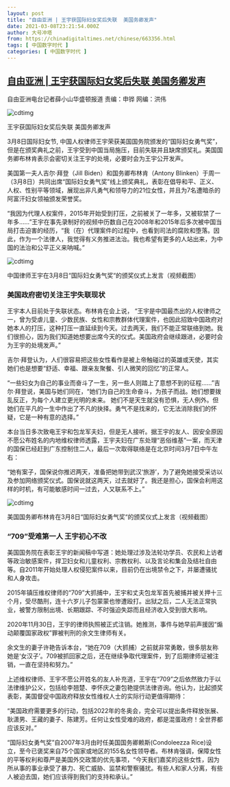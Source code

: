 ```yaml
---
layout: post
title: "自由亚洲 | 王宇获国际妇女奖后失联  美国务卿发声"
date: 2021-03-08T23:21:54.000Z
author: 大号冲塔
from: https://chinadigitaltimes.net/chinese/663356.html
tags: [ 中国数字时代 ]
categories: [ 中国数字时代 ]
---
```

<!--1615245714000-->
[自由亚洲 | 王宇获国际妇女奖后失联  美国务卿发声](https://chinadigitaltimes.net/chinese/663356.html)
------

<div>
<p>自由亚洲电台记者薛小山华盛顿报道  责编：申铧  网编：洪伟</p><p><img src="https://chinadigitaltimes.net/chinese/files/2021/03/post-663356-6046b192c3998." alt="cdtimg" /></p><div class="ts">王宇获国际妇女奖后失联 美国务卿发声</div><p>3月8日国际妇女节, 中国人权律师王宇荣获美国国务院颁发的“国际妇女勇气奖”，但是在颁奖典礼之前，王宇受到中国当局施压，目前失联并且缺席颁奖礼。美国国务卿布林肯表示会密切关注王宇的处境，必要时会为王宇公开发声。</p><p>美国第一夫人吉尔·拜登（Jill Biden）和国务卿布林肯（Antony Blinken）于周一（3月8日）共同出席“国际妇女勇气奖”线上颁奖典礼，表彰在倡导和平、正义、人权、性别平等领域，展现出非凡勇气和领导力的21位女性，并且为7名遭暗杀的阿富汗妇女领袖颁发荣誉奖。</p><p>“我因为代理人权案件，2015年开始受到打压，之前被关了一年多，又被软禁了一年多……”王宇在事先录制好的视频中历数自己在2008年和2015年后多次被中国当局打击迫害的经历，“我（在）代理案件的过程中，也看到司法的腐败和堕落。因此，作为一个法律人，我觉得有义务推进法治。我也希望有更多的人站出来，为中国的法治和公平正义来呐喊。”</p><p><img src="https://chinadigitaltimes.net/chinese/files/2021/03/post-663356-6046b192cffc4.png" alt="cdtimg" /></p><div class="ts">中国律师王宇在3月8日“国际妇女勇气奖“的颁奖仪式上发言（视频截图）</div><h3>美国政府密切关注王宇失联现状</h3><p>王宇本人目前处于失联状态。布林肯在会上说， “王宇是中国最杰出的人权律师之一，曾为受虐儿童、少数民族、女性和宗教群体代理案件，也因此招致中国政府对她本人的打压，这种打压一直延续到今天。过去两天，我们不能正常联络到她。我们很担心，因为我们知道她想要出席今天的仪式。美国政府会继续跟进，必要时会为王宇的处境发声。”</p><p>吉尔·拜登认为，人们很容易把这些女性看作是被上帝触碰过的英雄或天使，其实她们也是想要“舒适、幸福、跟亲友聚餐、引人微笑的回忆”的正常人。</p><p>“一些妇女为自己的事业而奋斗了一生，另一些人则踏上了意想不到的征程……”吉尔·拜登说，美国与她们同在，“她们为自己的生命奋斗，为孩子而战。她们想要拨乱反正，为每个人建立更光明的未来。 她们不是天生就没有恐惧，无人例外。但她们在平凡的一生中作出了不凡的抉择。勇气不是找来的，它无法消除我们的怀疑，它是一种有意的选择。”</p><p>本台当日多次致电王宇和包龙军夫妇，但是无人接听。据王宇的友人、因安全原因不愿公布姓名的内地维权律师透露，王宇夫妇在广东处理“恶俗维基”一案，而天津的国保已经赶到广东控制住二人，最后一次取得联络是在北京时间3月7日中午左右：</p><p>“她有案子，国保说你推迟两天，准备把她带到武汉‘旅游’，为了避免她接受采访以及参加网络颁奖仪式。国保说就这两天，过去就好了。我还是担心，国保会利用这样的时机，有可能敏感时间一过去，人又联系不上。”</p><p><img src="https://chinadigitaltimes.net/chinese/files/2021/03/post-663356-6046b192ee33e.png" alt="cdtimg" /></p><div class="ts">美国国务卿布林肯在3月8日“国际妇女勇气奖“的颁奖仪式上发言（视频截图）</div><h3>“709”受难第一人 王宇初心不改</h3><p>美国国务院在表彰王宇的新闻稿中写道：她处理过涉及法轮功学员、农民和上访者等政治敏感案件，捍卫妇女和儿童权利、宗教权利、以及言论和集会及结社自由等。自2011年开始处理人权侵犯案件以来，目前仍在出境禁令之下，并屡遭骚扰和人身攻击。</p><p>2015年镇压维权律师的“709”大抓捕中，王宇和丈夫包龙军首先被捕并被关押十三个月，受尽酷刑，连十六岁儿子包蒙蒙也惨遭殴打。出狱之后，二人无法正常执业，被警方限制出境、长期跟踪、不时强迫失踪而且经济收入受到很大影响。</p><p>2020年11月30日，王宇的律师执照被正式注销。她推测，事件与她早前声援因“煽动颠覆国家政权”罪被判刑的余文生律师有关。</p><p>余文生的妻子许艳告诉本台，“她在709（大抓捕）之前就非常勇敢，很多朋友称她是‘女汉子’。709被抓回家之后，还在继续争取代理案件，到了后期律师证被注销，一直在坚持和努力。”</p><p>上述维权律师、王宇不愿公开姓名的友人补充道，王宇在“709”之后依然致力于以法律维护公义，包括给李翘楚、李怀庆之妻包艳提供法律咨询。他认为，比起颁奖表彰，美国督促中国政府释放女性维权人士的实际行动更值得期待：</p><p>“美国政府需要更多的行动，包括2022年的冬奥会，完全可以提出条件释放张展、耿潇男、王藏的妻子、陈建芳。任何让女性受难的政府，都是混蛋政府！全世界都应该反对。”</p><p>“国际妇女勇气奖”自2007年3月由时任美国国务卿赖斯(Condoleezza Rice)设立，至今已褒奖来自75个国家或地区的155名女性领导者。布林肯强调，保障女性的平等权利和尊严是美国外交政策的优先事项，“今天我们嘉奖的这些女性，因为所从事的事业承受了暴力、死亡威胁、监禁和警察骚扰。有些人和家人分离，有些人被迫去国，她们应该得到我们的支持和承认。”</p>
</div>
